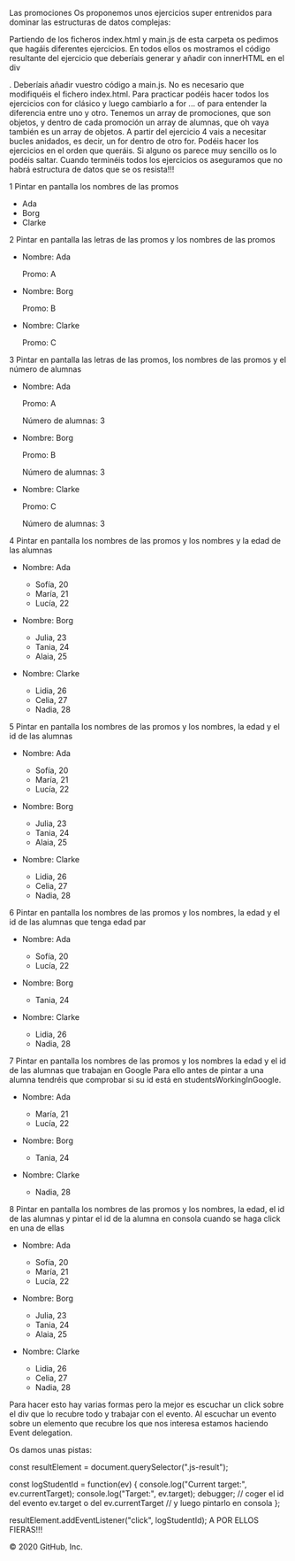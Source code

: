 Las promociones
Os proponemos unos ejercicios super entrenidos para dominar las estructuras de datos complejas:

Partiendo de los ficheros index.html y main.js de esta carpeta os pedimos que hagáis diferentes ejercicios.
En todos ellos os mostramos el código resultante del ejercicio que deberíais generar y añadir con innerHTML en el div <div class="js-result" />.
Deberíais añadir vuestro código a main.js.
No es necesario que modifiquéis el fichero index.html.
Para practicar podéis hacer todos los ejercicios con for clásico y luego cambiarlo a for ... of para entender la diferencia entre uno y otro.
Tenemos un array de promociones, que son objetos, y dentro de cada promoción un array de alumnas, que oh vaya también es un array de objetos. A partir del ejercicio 4 vais a necesitar bucles anidados, es decir, un for dentro de otro for.
Podéis hacer los ejercicios en el orden que queráis. Si alguno os parece muy sencillo os lo podéis saltar.
Cuando terminéis todos los ejercicios os aseguramos que no habrá estructura de datos que se os resista!!!

1 Pintar en pantalla los nombres de las promos

<div class="js-result">
  <ul>
    <li>Ada</li>
    <li>Borg</li>
    <li>Clarke</li>
  </ul>
</div>
2 Pintar en pantalla las letras de las promos y los nombres de las promos
<div class="js-result">
  <ul>
    <li>
      <p>Nombre: Ada</p>
      <p>Promo: A</p>
    </li>
    <li>
      <p>Nombre: Borg</p>
      <p>Promo: B</p>
    </li>
    <li>
      <p>Nombre: Clarke</p>
      <p>Promo: C</p>
    </li>
  </ul>
</div>
3 Pintar en pantalla las letras de las promos, los nombres de las promos y el número de alumnas
<div class="js-result">
  <ul>
    <li>
      <p>Nombre: Ada</p>
      <p>Promo: A</p>
      <p>Número de alumnas: 3</p>
    </li>
    <li>
      <p>Nombre: Borg</p>
      <p>Promo: B</p>
      <p>Número de alumnas: 3</p>
    </li>
    <li>
      <p>Nombre: Clarke</p>
      <p>Promo: C</p>
      <p>Número de alumnas: 3</p>
    </li>
  </ul>
</div>
4 Pintar en pantalla los nombres de las promos y los nombres y la edad de las alumnas
<div class="js-result">
  <ul>
    <li>
      <p>Nombre: Ada</p>
      <ul>
        <li>Sofía, 20</li>
        <li>María, 21</li>
        <li>Lucía, 22</li>
      </ul>
    </li>
    <li>
      <p>Nombre: Borg</p>
      <ul>
        <li>Julia, 23</li>
        <li>Tania, 24</li>
        <li>Alaia, 25</li>
      </ul>
    </li>
    <li>
      <p>Nombre: Clarke</p>
      <ul>
        <li>Lidia, 26</li>
        <li>Celia, 27</li>
        <li>Nadia, 28</li>
      </ul>
    </li>
  </ul>
</div>
5 Pintar en pantalla los nombres de las promos y los nombres, la edad y el id de las alumnas
<div class="js-result">
  <ul>
    <li>
      <p>Nombre: Ada</p>
      <ul>
        <li id="id-1">Sofía, 20</li>
        <li id="id-2">María, 21</li>
        <li id="id-3">Lucía, 22</li>
      </ul>
    </li>
    <li>
      <p>Nombre: Borg</p>
      <ul>
        <li id="id-4">Julia, 23</li>
        <li id="id-5">Tania, 24</li>
        <li id="id-6">Alaia, 25</li>
      </ul>
    </li>
    <li>
      <p>Nombre: Clarke</p>
      <ul>
        <li id="id-7">Lidia, 26</li>
        <li id="id-8">Celia, 27</li>
        <li id="id-9">Nadia, 28</li>
      </ul>
    </li>
  </ul>
</div>
6 Pintar en pantalla los nombres de las promos y los nombres, la edad y el id de las alumnas que tenga edad par
<div class="js-result">
  <ul>
    <li>
      <p>Nombre: Ada</p>
      <ul>
        <li id="id-1">Sofía, 20</li>
        <li id="id-3">Lucía, 22</li>
      </ul>
    </li>
    <li>
      <p>Nombre: Borg</p>
      <ul>
        <li id="id-5">Tania, 24</li>
      </ul>
    </li>
    <li>
      <p>Nombre: Clarke</p>
      <ul>
        <li id="id-7">Lidia, 26</li>
        <li id="id-9">Nadia, 28</li>
      </ul>
    </li>
  </ul>
</div>
7 Pintar en pantalla los nombres de las promos y los nombres la edad y el id de las alumnas que trabajan en Google
Para ello antes de pintar a una alumna tendréis que comprobar si su id está en studentsWorkingInGoogle.

<div class="js-result">
  <ul>
    <li>
      <p>Nombre: Ada</p>
      <ul>
        <li id="id-2">María, 21</li>
        <li id="id-3">Lucía, 22</li>
      </ul>
    </li>
    <li>
      <p>Nombre: Borg</p>
      <ul>
        <li id="id-5">Tania, 24</li>
      </ul>
    </li>
    <li>
      <p>Nombre: Clarke</p>
      <ul>
        <li id="id-9">Nadia, 28</li>
      </ul>
    </li>
  </ul>
</div>
8 Pintar en pantalla los nombres de las promos y los nombres, la edad, el id de las alumnas y pintar el id de la alumna en consola cuando se haga click en una de ellas
<div class="js-result">
  <ul>
    <li>
      <p>Nombre: Ada</p>
      <ul>
        <li id="id-1">Sofía, 20</li>
        <li id="id-2">María, 21</li>
        <li id="id-3">Lucía, 22</li>
      </ul>
    </li>
    <li>
      <p>Nombre: Borg</p>
      <ul>
        <li id="id-4">Julia, 23</li>
        <li id="id-5">Tania, 24</li>
        <li id="id-6">Alaia, 25</li>
      </ul>
    </li>
    <li>
      <p>Nombre: Clarke</p>
      <ul>
        <li id="id-7">Lidia, 26</li>
        <li id="id-8">Celia, 27</li>
        <li id="id-9">Nadia, 28</li>
      </ul>
    </li>
  </ul>
</div>
Para hacer esto hay varias formas pero la mejor es escuchar un click sobre el div que lo recubre todo y trabajar con el evento. Al escuchar un evento sobre un elemento que recubre los que nos interesa estamos haciendo Event delegation.

Os damos unas pistas:

const resultElement = document.querySelector(".js-result");

const logStudentId = function(ev) {
console.log("Current target:", ev.currentTarget);
console.log("Target:", ev.target);
debugger;
// coger el id del evento ev.target o del ev.currentTarget
// y luego pintarlo en consola
};

resultElement.addEventListener("click", logStudentId);
A POR ELLOS FIERAS!!!

© 2020 GitHub, Inc.
